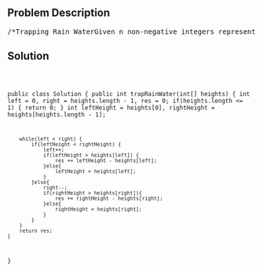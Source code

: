 <!--
<style>
  body { font-family: Arial, sans-serif; }
  .container { max-width: 700px; margin: 0 auto; padding: 10px; }
  .comment-block { background-color: #f9f9f9; padding: 10px; border-left: 5px solid #ccc; overflow-wrap: break-word; white-space: pre-wrap; }
  .code-block { background-color: #f4f4f4; padding: 10px; border: 1px solid #ddd; overflow-wrap: break-word; white-space: pre-wrap; }
</style>
-->

<div class='container'>
<h2>Problem Description</h2>
<div class='comment-block'>
<pre>
/*Trapping Rain WaterGiven n non-negative integers representing an elevation map where the width of each bar is 1,compute how much water it is able to trap after raining.Have you met this question in a real interview? YesExampleGiven [0,1,0,2,1,0,1,3,2,1,2,1], return 6.*/    /**     * @param heights: an array of integers     * @return: a integer     *//*Instruction:Here is my idea: instead of calculating area by height*width, we can think it in a cumulative way.In other words, sum water amount of each bin(width=1).Search from left to right and maintain a max height of left and right separately, which is like aone-side wall of partial container. Fix the higher one and flow water from the lower part. Forexample, if current height of left is lower, we fill water in the left bin.Until left meets right, we filled the whole container.*/</pre>
</div>

<h2>Solution</h2>
<div class='code-block'>
<pre><code class='language-java'>

public class Solution {
    public int trapRainWater(int[] heights) {
        int left = 0, right = heights.length - 1, res = 0;
        if(heights.length <= 1) {
            return 0;
        }
        int leftHeight = heights[0], rightHeight = heights[heights.length - 1];
      
        while(left < right) {
            if(leftHeight < rightHeight) {
                left++;
                if(leftHeight > heights[left]) {
                    res += leftHeight - heights[left];
                }else{
                    leftHeight = heights[left];
                }
            }else{
                right--;
                if(rightHeight > heights[right]){
                    res += rightHeight - heights[right];
                }else{
                    rightHeight = heights[right];
                }
            }
        }
        return res;
    }
}

</code></pre>
</div>
</div>
